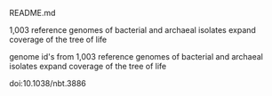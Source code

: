 README.md

1,003 reference genomes of bacterial and archaeal isolates expand coverage of the tree of life

genome id's from 1,003 reference genomes of bacterial and archaeal isolates expand coverage of the tree of life

doi:10.1038/nbt.3886